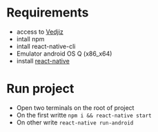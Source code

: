 # Requirements
- access to [Vedjiz](https://github.com/XCarrel/vedjiz-desktop)
- intall npm
- intall react-native-cli
- Emulator android OS Q (x86_x64)
- install [react-native](https://reactnative.dev/docs/environment-setup)

# Run project
- Open two terminals on the root of project
- On the first writte `npm i && react-native start`
- On other write `react-native run-android`